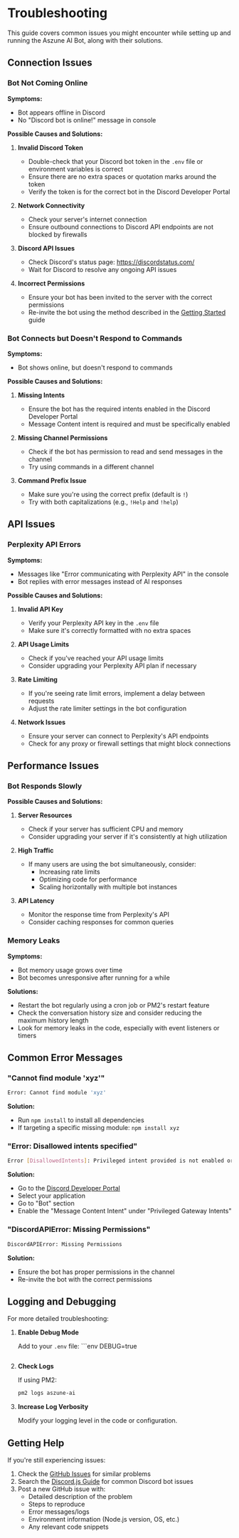 # Troubleshooting

This guide covers common issues you might encounter while setting up and running the Aszune AI Bot,
along with their solutions.

## Connection Issues

### Bot Not Coming Online

**Symptoms:**

- Bot appears offline in Discord
- No "Discord bot is online!" message in console

**Possible Causes and Solutions:**

1. **Invalid Discord Token**
   - Double-check that your Discord bot token in the `.env` file or environment variables is correct
   - Ensure there are no extra spaces or quotation marks around the token
   - Verify the token is for the correct bot in the Discord Developer Portal

2. **Network Connectivity**
   - Check your server's internet connection
   - Ensure outbound connections to Discord API endpoints are not blocked by firewalls

3. **Discord API Issues**
   - Check Discord's status page: https://discordstatus.com/
   - Wait for Discord to resolve any ongoing API issues

4. **Incorrect Permissions**
   - Ensure your bot has been invited to the server with the correct permissions
   - Re-invite the bot using the method described in the [Getting Started](Getting-Started) guide

### Bot Connects but Doesn't Respond to Commands

**Symptoms:**

- Bot shows online, but doesn't respond to commands

**Possible Causes and Solutions:**

1. **Missing Intents**
   - Ensure the bot has the required intents enabled in the Discord Developer Portal
   - Message Content intent is required and must be specifically enabled

2. **Missing Channel Permissions**
   - Check if the bot has permission to read and send messages in the channel
   - Try using commands in a different channel

3. **Command Prefix Issue**
   - Make sure you're using the correct prefix (default is `!`)
   - Try with both capitalizations (e.g., `!Help` and `!help`)

## API Issues

### Perplexity API Errors

**Symptoms:**

- Messages like "Error communicating with Perplexity API" in the console
- Bot replies with error messages instead of AI responses

**Possible Causes and Solutions:**

1. **Invalid API Key**
   - Verify your Perplexity API key in the `.env` file
   - Make sure it's correctly formatted with no extra spaces

2. **API Usage Limits**
   - Check if you've reached your API usage limits
   - Consider upgrading your Perplexity API plan if necessary

3. **Rate Limiting**
   - If you're seeing rate limit errors, implement a delay between requests
   - Adjust the rate limiter settings in the bot configuration

4. **Network Issues**
   - Ensure your server can connect to Perplexity's API endpoints
   - Check for any proxy or firewall settings that might block connections

## Performance Issues

### Bot Responds Slowly

**Possible Causes and Solutions:**

1. **Server Resources**
   - Check if your server has sufficient CPU and memory
   - Consider upgrading your server if it's consistently at high utilization

2. **High Traffic**
   - If many users are using the bot simultaneously, consider:
     - Increasing rate limits
     - Optimizing code for performance
     - Scaling horizontally with multiple bot instances

3. **API Latency**
   - Monitor the response time from Perplexity's API
   - Consider caching responses for common queries

### Memory Leaks

**Symptoms:**

- Bot memory usage grows over time
- Bot becomes unresponsive after running for a while

**Solutions:**

- Restart the bot regularly using a cron job or PM2's restart feature
- Check the conversation history size and consider reducing the maximum history length
- Look for memory leaks in the code, especially with event listeners or timers

## Common Error Messages

### "Cannot find module 'xyz'"

```bash
Error: Cannot find module 'xyz'
```

**Solution:**

- Run `npm install` to install all dependencies
- If targeting a specific missing module: `npm install xyz`

### "Error: Disallowed intents specified"

```bash
Error [DisallowedIntents]: Privileged intent provided is not enabled or whitelisted.
```

**Solution:**

- Go to the [Discord Developer Portal](https://discord.com/developers/applications)
- Select your application
- Go to "Bot" section
- Enable the "Message Content Intent" under "Privileged Gateway Intents"

### "DiscordAPIError: Missing Permissions"

```bash
DiscordAPIError: Missing Permissions
```

**Solution:**

- Ensure the bot has proper permissions in the channel
- Re-invite the bot with the correct permissions

## Logging and Debugging

For more detailed troubleshooting:

1. **Enable Debug Mode**

   Add to your `.env` file: ```env DEBUG=true

   ```

   ```

2. **Check Logs**

   If using PM2:

   ```bash
   pm2 logs aszune-ai
   ```

3. **Increase Log Verbosity**

   Modify your logging level in the code or configuration.

## Getting Help

If you're still experiencing issues:

1. Check the [GitHub Issues](https://github.com/chrishaycock/aszune-ai-bot/issues) for similar
   problems
2. Search the [Discord.js Guide](https://discordjs.guide/) for common Discord bot issues
3. Post a new GitHub issue with:
   - Detailed description of the problem
   - Steps to reproduce
   - Error messages/logs
   - Environment information (Node.js version, OS, etc.)
   - Any relevant code snippets
